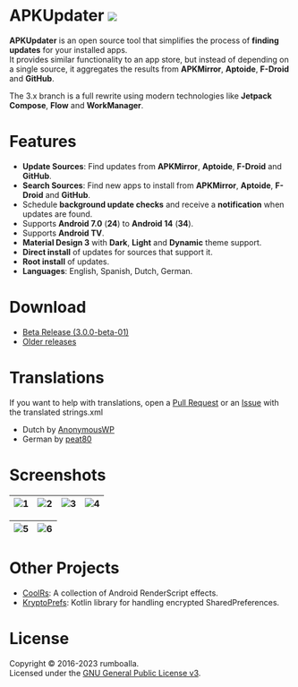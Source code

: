 # APKUpdater [![](https://github.com/rumboalla/apkupdater/workflows/Android%20Build/badge.svg)](https://github.com/rumboalla/apkupdater/actions?query=workflow%3A%22Android+Build%22)
**APKUpdater** is an open source tool that simplifies the process of **finding updates** for your installed apps.  
It provides similar functionality to an app store, but instead of depending on a single source, it aggregates the results from **APKMirror**, **Aptoide**, **F-Droid** and **GitHub**.

The 3.x branch is a full rewrite using modern technologies like **Jetpack Compose**, **Flow** and **WorkManager**.

# Features
* **Update Sources**: Find updates from **APKMirror**, **Aptoide**, **F-Droid** and **GitHub**.
* **Search Sources**: Find new apps to install from **APKMirror**, **Aptoide**, **F-Droid** and **GitHub**.
* Schedule **background update checks** and receive a **notification** when updates are found.
* Supports **Android 7.0** (**24**) to **Android 14** (**34**).
* Supports **Android TV**.
* **Material Design 3** with **Dark**, **Light** and **Dynamic** theme support.
* **Direct install** of updates for sources that support it.
* **Root install** of updates.
* **Languages**: English, Spanish, Dutch, German.

# Download
* [Beta Release (3.0.0-beta-01)](https://github.com/rumboalla/apkupdater/releases/download/3.0.0-beta-01/app-release.apk)
* [Older releases](https://github.com/rumboalla/apkupdater/releases)

# Translations
If you want to help with translations, open a [Pull Request](https://github.com/rumboalla/apkupdater/pulls) or an [Issue](https://github.com/rumboalla/apkupdater/issues) with the translated strings.xml

* Dutch by [AnonymousWP](https://github.com/AnonymousWP)
* German by [peat80](https://github.com/peat80)

# Screenshots
| ![1](https://github.com/rumboalla/apkupdater/assets/21153554/d881f850-797b-4acb-bfbf-6c9371841400) | ![2](https://github.com/rumboalla/apkupdater/assets/21153554/ff44772f-2114-4722-821c-e1f552e282a4) | ![3](https://github.com/rumboalla/apkupdater/assets/21153554/09dd649d-3488-4c26-aac1-e1d736a0be88) | ![4](https://github.com/rumboalla/apkupdater/assets/21153554/c1bf5cc2-0ddf-4739-972d-49eeaaeba120) |
|----------------------------------------------------------------------------------------------------|----------------------------------------------------------------------------------------------------|----------------------------------------------------------------------------------------------------|----------------------------------------------------------------------------------------------------|

| ![5](https://github.com/rumboalla/apkupdater/assets/21153554/b6ef8b65-6483-482c-a363-220d70dd1f13) | ![6](https://github.com/rumboalla/apkupdater/assets/21153554/e02fb243-12db-47df-8927-fca6e247eca0) |
|----------------------------------------------------------------------------------------------------|----------------------------------------------------------------------------------------------------|

# Other Projects
* [CoolRs](https://github.com/rumboalla/coolrs): A collection of Android RenderScript effects. 
* [KryptoPrefs](https://github.com/rumboalla/KryptoPrefs): Kotlin library for handling encrypted SharedPreferences.

# License
Copyright &copy; 2016-2023 rumboalla.  
Licensed under the [GNU General Public License v3](https://www.gnu.org/licenses/gpl-3.0.en.html).
